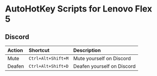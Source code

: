 # AutoHotKey Scripts for Lenovo Flex 5

## Discord
| Action      | Shortcut            | Description                |
|:------------|:--------------------|:---------------------------|
| Mute        | `Ctrl+Alt+Shift+M`  | Mute yourself on Discord   |
| Deafen      | `Ctrl+Alt+Shift+D`  | Deafen yourself on Discord |
